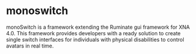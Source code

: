 monoswitch
==========

monoSwitch is a framework extending the Ruminate gui framework for XNA 4.0.  This framework provides developers with a ready solution to create single switch interfaces for individuals with physical disabilities to control avatars in real time.
